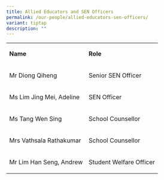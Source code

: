 ```yaml
---
title: Allied Educators and SEN Officers
permalink: /our-people/allied-educators-sen-officers/
variant: tiptap
description: ""
---
```

<table><tbody><tr><td rowspan="1" colspan="1"><p><strong>Name</strong></p></td><td rowspan="1" colspan="1"><p><strong>Role</strong></p></td></tr><tr><td rowspan="1" colspan="1"><p>Mr Diong Qiheng</p></td><td rowspan="1" colspan="1"><p>Senior SEN Officer</p></td></tr><tr><td rowspan="1" colspan="1"><p>Ms Lim Jing Mei, Adeline</p></td><td rowspan="1" colspan="1"><p>SEN Officer</p></td></tr><tr><td rowspan="1" colspan="1"><p>Ms Tang Wen Sing</p></td><td rowspan="1" colspan="1"><p>School Counsellor</p></td></tr><tr><td rowspan="1" colspan="1"><p>Mrs Vathsala Rathakumar</p></td><td rowspan="1" colspan="1"><p>School Counsellor</p></td></tr><tr><td rowspan="1" colspan="1"><p>Mr Lim Han Seng, Andrew</p></td><td rowspan="1" colspan="1"><p>Student Welfare Officer</p></td></tr></tbody></table><p></p>